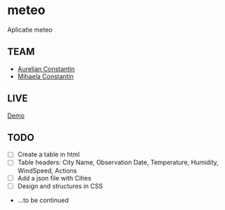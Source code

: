 # meteo
Aplicatie meteo

## TEAM
- [Aurelian Constantin](https://github.com/aurelian2020)
- [Mihaela Constantin](https://github.com/mihaelacon)

## LIVE
[Demo](https://github.com/aurelian2020/meteo)

## TODO
- [ ] Create a table in html
- [ ] Table headers: City Name, Observation Date, Temperature, Humidity, WindSpeed, Actions
- [ ] Add a json file with Cities
- [ ] Design and structures in CSS
- ...to be continued
